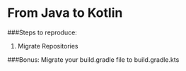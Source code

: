 From Java to Kotlin
===

###Steps to reproduce:
1. Migrate Repositories

###Bonus:
Migrate your build.gradle file to build.gradle.kts